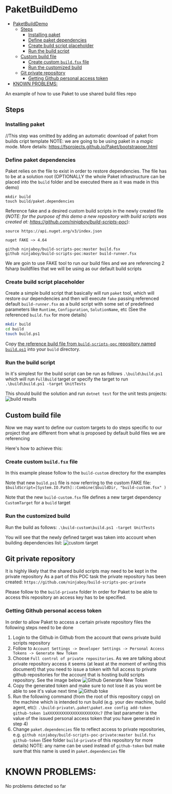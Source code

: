# PaketBuildDemo
- [PaketBuildDemo](#paketbuilddemo)
    - [Steps](#steps)
        - [Installing paket](#installing-paket)
        - [Define paket dependencies](#define-paket-dependencies)
        - [Create build script placeholder](#create-build-script-placeholder)
        - [Run the build script](#run-the-build-script)
    - [Custom build file](#custom-build-file)
        - [Create custom `build.fsx` file](#create-custom-buildfsx-file)
        - [Run the customized build](#run-the-customized-build)
    - [Git private repository](#git-private-repository)
        - [Getting Github personal access token](#getting-github-personal-access-token)
- [KNOWN PROBLEMS:](#known-problems)

An example of how to use Paket to use shared build files repo

## Steps

### Installing paket
//This step was omitted by adding an automatic download of paket from builds cript template
NOTE: we are going to be using paket in a _magic_ mode. More details: https://fsprojects.github.io/Paket/bootstrapper.html

### Define paket dependencies
Paket relies on the file to exist in order to restore dependencies. The file has to be at a solution root (OPTIONALLY the whole Paket infrastructure can be placed into the `build` folder and be executed there as it was made in this demo)

```
mkdir build
touch build/paket.dependencies
```

Reference fake and a desired custom build scripts in the newly created file (_NOTE: for the purpose of this demo a new repository with build scripts was created at: https://github.com/ninjaboy/build-scripts-poc_):

``` paket
source https://api.nuget.org/v3/index.json

nuget FAKE ~> 4.64

github ninjaboy/build-scripts-poc:master build.fsx
github ninjaboy/build-scripts-poc:master build-runner.fsx

```

We are goin to use FAKE tool to run our build files and we are referencing 2 fsharp buildfiles that we will be using as our default build scripts

### Create build script placeholder

Create a simple build script that basically will run `paket` tool, which will restore our dependencies and then will execute `fake` passing referenced default `build-runner.fsx` as a build script with some set of predefined parameters like `Runtime`, `Configuration`, `SolutionName`, etc (See the referenced `build.fsx` for more details)

``` bash
mkdir build
cd build
touch build.ps1
```

Copy [the reference build file from `build-scripts-poc` repository named `build.ps1`](https://github.com/ninjaboy/build-scripts-poc/blob/master/build.ps1) into your `build` directory.

### Run the build script
In it's simplest for the build script can be run as follows `.\build\build.ps1` which will run `FullBuild` target or specify the target to run `.\build\build.ps1 -target UnitTests`

This should build the solution and run `dotnet test` for the unit tests projects:
![build results](static/images/buildResults.png "Build results output")

## Custom build file
Now we may want to define our custom targets to do steps specific to our project that are different from what is proposed by default build files we are referencing

Here's how to achieve this:

### Create custom `build.fsx` file
In this example please follow to the `build-custom` directory for the examples

Note that new `build.ps1` file is now referring to the custom FAKE file:
`$buildScript=[System.IO.Path]::Combine($buildDir, "build-custom.fsx" )`

Note that the new `build-custom.fsx` file defines a new target dependency `CustomTarget` for a `build` target

### Run the customized build
Run the build as follows:
`.\build-custom\build.ps1 -target UnitTests`

You will see that the newly defined target was taken into account when building dependencies list:
![custom target](static/images/custom-build.png "Custom target is now taken into dependencies list")

## Git private repository
It is highly likely that the shared build scripts may need to be kept in the private repository
As a part of this POC task the private repository has been created: `https://github.com/ninjaboy/build-scripts-poc-private`

Please follow to the `build-private` folder
In order for Paket to be able to access this repository an access key has to be specified.

### Getting Github personal access token
In order to allow Paket to access a certain private repository files the following steps need to be done

1. Login to the Github in Github from the account that owns private build scripts repository
2. Follow to `Account Settings -> Developer Settings -> Personal Access Tokens -> Generate New Token`
3. Choose `Full control of private repositories`. As we are talking about private repository access it seems (at least at the moment of writing this document) that you need to issue a token with full access to private github repositories for the account that is hosting build scripts repository. See the image below
![Github Generate New Token](static/images/generateNewToken.png "Github Generate New Token")
4. Copy the generated token and make sure to not lose it as you wont be able to see it's value next time
![Github toke](static/images/generateNewToken.png "Copy the token to a safe place")
5. Run the following command (from the root of this repository copy) on the machine which is intended to run build (e.g. your dev machine, build agent, etc): `.\build-private\.paket\paket.exe config add-token github-token 1aXXXXXXXXXXXXXXXXXXXXXXc7` (the last parameter is the value of the issued personal access token that you have generated in step 4)
2. Change `paket.dependencies` file to reflect access to private repositories, e.g. `github ninjaboy/build-scripts-poc-private:master build.fsx github-token` (See folder `build-private` of this repository for more details)
NOTE: any name can be used instead of `github-token` but make sure that this name is used in `paket.dependencies` file

# KNOWN PROBLEMS: 

No problems detected so far